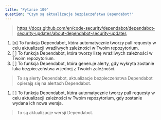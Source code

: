 ```yaml
---
title: "Pytanie 100"
question: "Czym są aktualizacje bezpieczeństwa Dependabot?"
---
```



> https://docs.github.com/en/code-security/dependabot/dependabot-security-updates/about-dependabot-security-updates
1. [x] To funkcja Dependabot, która automatycznie tworzy pull requesty w celu aktualizacji wrażliwych zależności w Twoim repozytorium.
1. [ ] To funkcja Dependabot, która tworzy listę wrażliwych zależności w Twoim repozytorium.
1. [ ] To funkcja Dependabot, która generuje alerty, gdy wykryta zostanie luka bezpieczeństwa w jednej z Twoich zależności.
> To są alerty Dependabot, aktualizacje bezpieczeństwa Dependabot opierają się na alertach Dependabot.
1. [ ] To funkcja Dependabot, która automatycznie tworzy pull requesty w celu aktualizacji zależności w Twoim repozytorium, gdy zostanie wydana ich nowa wersja.
> To są aktualizacje wersji Dependabot.
